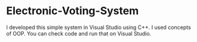 # Electronic-Voting-System
I developed this simple system in Visual Studio using C++. I used concepts of OOP. You can check code and run that on Visual Studio.
